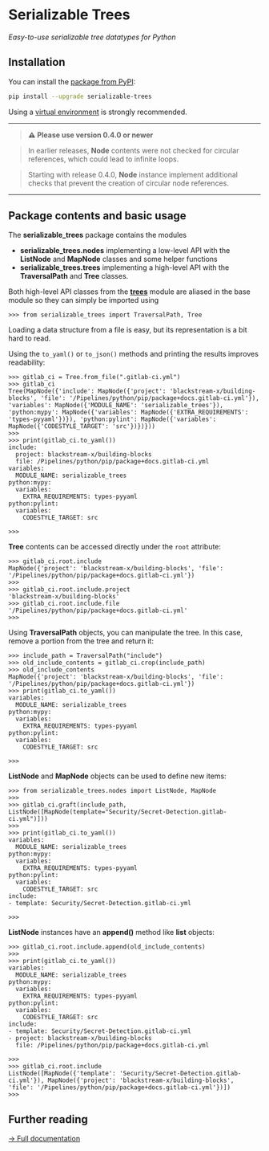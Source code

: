 # Serializable Trees


_Easy-to-use serializable tree datatypes for Python_

## Installation


You can install the [package from PyPI](https://pypi.org/project/serializable-trees/):

```bash
pip install --upgrade serializable-trees
```

Using a [virtual environment](https://packaging.python.org/en/latest/guides/installing-using-pip-and-virtual-environments/#creating-a-virtual-environment)
is strongly recommended.

---
> **⚠ Please use version 0.4.0 or newer**

> In earlier releases, **Node** contents were not checked
> for circular references, which could lead to infinite loops.

> Starting with release 0.4.0, **Node** instance implement additional checks
> that prevent the creation of circular node references.

---


## Package contents and basic usage

The **serializable_trees** package contains the modules

- **serializable\_trees.nodes** implementing a low-level API
  with the **ListNode** and **MapNode** classes and some helper functions
- **serializable\_trees.trees** implementing a high-level API
  with the **TraversalPath** and **Tree** classes.

Both high-level API classes from the **[trees](module_reference/trees/)** module
are aliased in the base module so they can simply be imported using

```
>>> from serializable_trees import TraversalPath, Tree
```

Loading a data structure from a file is easy,
but its representation is a bit hard to read.

Using the `to_yaml()` or `to_json()` methods
and printing the results improves readability:

```
>>> gitlab_ci = Tree.from_file(".gitlab-ci.yml")
>>> gitlab_ci
Tree(MapNode({'include': MapNode({'project': 'blackstream-x/building-blocks', 'file': '/Pipelines/python/pip/package+docs.gitlab-ci.yml'}), 'variables': MapNode({'MODULE_NAME': 'serializable_trees'}), 'python:mypy': MapNode({'variables': MapNode({'EXTRA_REQUIREMENTS': 'types-pyyaml'})}), 'python:pylint': MapNode({'variables': MapNode({'CODESTYLE_TARGET': 'src'})})}))
>>>
>>> print(gitlab_ci.to_yaml())
include:
  project: blackstream-x/building-blocks
  file: /Pipelines/python/pip/package+docs.gitlab-ci.yml
variables:
  MODULE_NAME: serializable_trees
python:mypy:
  variables:
    EXTRA_REQUIREMENTS: types-pyyaml
python:pylint:
  variables:
    CODESTYLE_TARGET: src

>>>
```

**Tree** contents can be accessed directly under the `root` attribute:

```
>>> gitlab_ci.root.include
MapNode({'project': 'blackstream-x/building-blocks', 'file': '/Pipelines/python/pip/package+docs.gitlab-ci.yml'})
>>>
>>> gitlab_ci.root.include.project
'blackstream-x/building-blocks'
>>> gitlab_ci.root.include.file
'/Pipelines/python/pip/package+docs.gitlab-ci.yml'
>>>
```

Using **TraversalPath** objects, you can manipulate the tree.
In this case, remove a portion from the tree and return it:

```
>>> include_path = TraversalPath("include")
>>> old_include_contents = gitlab_ci.crop(include_path)
>>> old_include_contents
MapNode({'project': 'blackstream-x/building-blocks', 'file': '/Pipelines/python/pip/package+docs.gitlab-ci.yml'})
>>> print(gitlab_ci.to_yaml())
variables:
  MODULE_NAME: serializable_trees
python:mypy:
  variables:
    EXTRA_REQUIREMENTS: types-pyyaml
python:pylint:
  variables:
    CODESTYLE_TARGET: src

>>>
```

**ListNode** and **MapNode** objects can be used to define new items:

```
>>> from serializable_trees.nodes import ListNode, MapNode
>>>
>>> gitlab_ci.graft(include_path, ListNode([MapNode(template="Security/Secret-Detection.gitlab-ci.yml")]))
>>>
>>> print(gitlab_ci.to_yaml())
variables:
  MODULE_NAME: serializable_trees
python:mypy:
  variables:
    EXTRA_REQUIREMENTS: types-pyyaml
python:pylint:
  variables:
    CODESTYLE_TARGET: src
include:
- template: Security/Secret-Detection.gitlab-ci.yml

>>>
```

**ListNode** instances have an **append()** method like **list** objects:

```
>>> gitlab_ci.root.include.append(old_include_contents)
>>>
>>> print(gitlab_ci.to_yaml())
variables:
  MODULE_NAME: serializable_trees
python:mypy:
  variables:
    EXTRA_REQUIREMENTS: types-pyyaml
python:pylint:
  variables:
    CODESTYLE_TARGET: src
include:
- template: Security/Secret-Detection.gitlab-ci.yml
- project: blackstream-x/building-blocks
  file: /Pipelines/python/pip/package+docs.gitlab-ci.yml

>>>
>>> gitlab_ci.root.include
ListNode([MapNode({'template': 'Security/Secret-Detection.gitlab-ci.yml'}), MapNode({'project': 'blackstream-x/building-blocks', 'file': '/Pipelines/python/pip/package+docs.gitlab-ci.yml'})])
>>>
```

## Further reading

[→ Full documentation](https://blackstream-x.gitlab.io/serializable-trees/)

